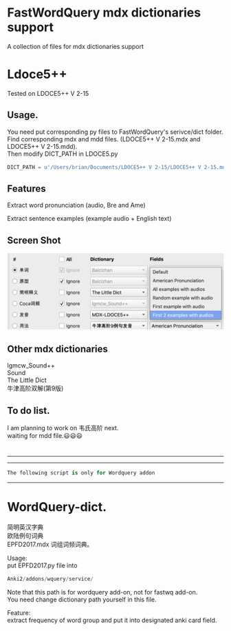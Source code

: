 # FastWordQuery mdx dictionaries support   
A collection of files for mdx dictionaries support   


# Ldoce5++   
Tested on LDOCE5++ V 2-15

## Usage.  
You need put corresponding py files to FastWordQuery's serivce/dict folder.    
Find corresponding mdx and mdd files. (LDOCE5++ V 2-15.mdx and LDOCE5++ V 2-15.mdd).  
Then modify DICT_PATH in LDOCE5.py
```python
DICT_PATH = u'/Users/brian/Documents/LDOCE5++ V 2-15/LDOCE5++ V 2-15.mdx'
```

## Features
Extract word pronunciation (audio, Bre and Ame)

Extract sentence examples (example audio + English text)   

## Screen Shot
<img src="https://github.com/yu7777/Ldoce5--/blob/master/Screen%20Shot%202019-09-16%20at%2011.37.49%20am.png">




## Other mdx dictionaries    
lgmcw_Sound++   
Sound   
The Little Dict     
牛津高阶双解(第9版)  

## To do list.  
I am planning to work on 韦氏高阶 next.  
waiting for mdd file.:smiley::smiley::smiley:
      
      
#            
- - -
- - -
```python
The following script is only for Wordquery addon
```
- - -

# WordQuery-dict.   
简明英汉字典   
欧陆例句词典  
EPFD2017.mdx 词组词频词典。  

Usage:    
put EPFD2017.py file into     
```python
Anki2/addons/wquery/service/
```
Note that this path is for wordquery add-on, not for fastwq add-on.   
You need change dictionary path yourself in this file.  

Feature:    
extract frequency of word group and put it into designated anki card field.
